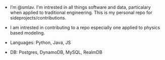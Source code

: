 -  I’m @smlav.  I'm intrested in all things software and data, particalary when applied to traditional engineering.  This is my personal repo for sideprojects/contributions. 

- I am intrested in contributing to a repo especially one applied to physics based modeling.

- Languages: Python, Java, JS
- DB: Postgres, DynamoDB, MySQL, RealmDB
